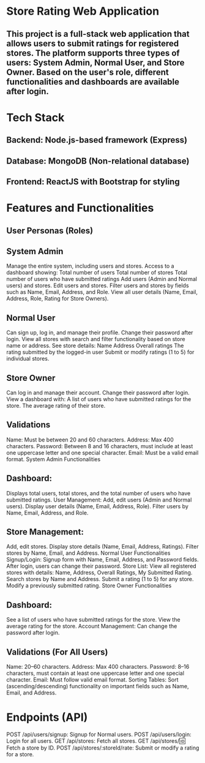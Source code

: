 
# Store Rating Web Application
## This project is a full-stack web application that allows users to submit ratings for registered stores. The platform supports three types of users: System Admin, Normal User, and Store Owner. Based on the user's role, different functionalities and dashboards are available after login.

# Tech Stack
## Backend: Node.js-based framework (Express)
## Database: MongoDB (Non-relational database)
## Frontend: ReactJS with Bootstrap for styling
# Features and Functionalities
## User Personas (Roles)
## System Admin

Manage the entire system, including users and stores.
Access to a dashboard showing:
Total number of users
Total number of stores
Total number of users who have submitted ratings
Add users (Admin and Normal users) and stores.
Edit users and stores.
Filter users and stores by fields such as Name, Email, Address, and Role.
View all user details (Name, Email, Address, Role, Rating for Store Owners).
## Normal User

Can sign up, log in, and manage their profile.
Change their password after login.
View all stores with search and filter functionality based on store name or address.
See store details:
Name
Address
Overall ratings
The rating submitted by the logged-in user
Submit or modify ratings (1 to 5) for individual stores.

## Store Owner

Can log in and manage their account.
Change their password after login.
View a dashboard with:
A list of users who have submitted ratings for the store.
The average rating of their store.
## Validations
Name: Must be between 20 and 60 characters.
Address: Max 400 characters.
Password: Between 8 and 16 characters, must include at least one uppercase letter and one special character.
Email: Must be a valid email format.
System Admin Functionalities
## Dashboard:
Displays total users, total stores, and the total number of users who have submitted ratings.
User Management:
Add, edit users (Admin and Normal users).
Display user details (Name, Email, Address, Role).
Filter users by Name, Email, Address, and Role.
## Store Management:
Add, edit stores.
Display store details (Name, Email, Address, Ratings).
Filter stores by Name, Email, and Address.
Normal User Functionalities
Signup/Login:
Signup form with Name, Email, Address, and Password fields.
After login, users can change their password.
Store List:
View all registered stores with details: Name, Address, Overall Ratings, My Submitted Rating.
Search stores by Name and Address.
Submit a rating (1 to 5) for any store.
Modify a previously submitted rating.
Store Owner Functionalities
## Dashboard:
See a list of users who have submitted ratings for the store.
View the average rating for the store.
Account Management:
Can change the password after login.
## Validations (For All Users)
Name: 20–60 characters.
Address: Max 400 characters.
Password: 8–16 characters, must contain at least one uppercase letter and one special character.
Email: Must follow valid email format.
Sorting
Tables: Sort (ascending/descending) functionality on important fields such as Name, Email, and Address.

# Endpoints (API)
POST /api/users/signup: Signup for Normal users.
POST /api/users/login: Login for all users.
GET /api/stores: Fetch all stores.
GET /api/stores/:id: Fetch a store by ID.
POST /api/stores/:storeId/rate: Submit or modify a rating for a store.
